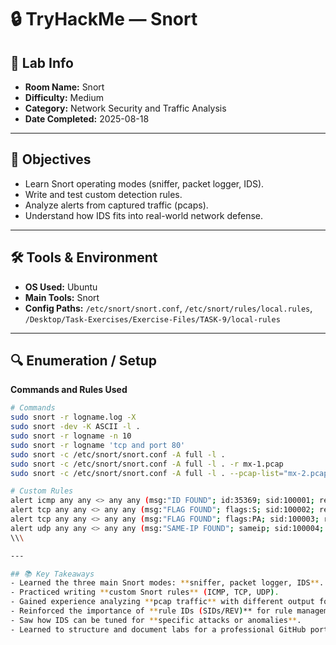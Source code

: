 # 🔒 TryHackMe — Snort

## 🧾 Lab Info
- **Room Name:** Snort
- **Difficulty:** Medium
- **Category:** Network Security and Traffic Analysis
- **Date Completed:** 2025-08-18

---

## 🎯 Objectives
- Learn Snort operating modes (sniffer, packet logger, IDS).
- Write and test custom detection rules.
- Analyze alerts from captured traffic (pcaps).
- Understand how IDS fits into real-world network defense.

---

## 🛠️ Tools & Environment
- **OS Used:** Ubuntu
- **Main Tools:** Snort
- **Config Paths:** `/etc/snort/snort.conf`, `/etc/snort/rules/local.rules`, `/Desktop/Task-Exercises/Exercise-Files/TASK-9/local-rules`  
---

## 🔍 Enumeration / Setup

**Commands and Rules Used**
```bash
# Commands
sudo snort -r logname.log -X
sudo snort -dev -K ASCII -l .
sudo snort -r logname -n 10
sudo snort -r logname 'tcp and port 80'
sudo snort -c /etc/snort/snort.conf -A full -l .
sudo snort -c /etc/snort/snort.conf -A full -l . -r mx-1.pcap
sudo snort -c /etc/snort/snort.conf -A full -l . --pcap-list="mx-2.pcap mx-3.pcap"

# Custom Rules
alert icmp any any <> any any (msg:"ID FOUND"; id:35369; sid:100001; rev:1;)
alert tcp any any <> any any (msg:"FLAG FOUND"; flags:S; sid:100002; rev:1;)
alert tcp any any <> any any (msg:"FLAG FOUND"; flags:PA; sid:100003; rev:1;)
alert udp any any <> any any (msg:"SAME-IP FOUND"; sameip; sid:100004; rev:1;)
\\\

---

## 📚 Key Takeaways
- Learned the three main Snort modes: **sniffer, packet logger, IDS**.  
- Practiced writing **custom Snort rules** (ICMP, TCP, UDP).  
- Gained experience analyzing **pcap traffic** with different output formats.  
- Reinforced the importance of **rule IDs (SIDs/REV)** for rule management.  
- Saw how IDS can be tuned for **specific attacks or anomalies**.  
- Learned to structure and document labs for a professional GitHub portfolio.  
